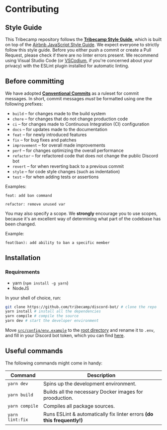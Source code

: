 # Contributing

## Style Guide

This Tribecamp repository follows the **[Tribecamp Style Guide](https://github.com/tribecamp/eslint)**, which is built on top of the [Airbnb JavaScript Style Guide](https://github.com/airbnb/javascript).
We expect everyone to strictly follow this style guide.
Before you either push a commit or create a Pull Request, please check if there are no linter errors present. We recommend using Visual Studio Code (or [VSCodium](https://vscodium.com), if you're concerned about your privacy) with the ESLint plugin installed for automatic linting.

## Before committing

We have adopted **[Conventional Commits](https://www.conventionalcommits.org)** as a ruleset for commit messages. In short, commit messages *must* be formatted using one the following prefixes:

- `build` – for changes made to the build system
- `chore` – for changes that do not change production code
- `ci` – for changes made to Continuous Integration (CI) configuration
- `docs` – for updates made to the documentation
- `feat` – for newly introduced features
- `fix` – for bug fixes and patches
- `improvement` – for overall made improvements
- `perf` – for changes optimizing the overall performance
- `refactor` – for refactored code that does not change the public Discord bot
- `revert` – for when reverting back to a previous commit
- `style` – for code style changes (such as indentation)
- `test` – for when adding tests or assertions

Examples:

`feat: add ban command`

`refactor: remove unused var`

You may also specify a scope. We **strongly** encourage you to use scopes, because it's an excellent way of determining what part of the codebase has been changed.

Example:

`feat(ban): add ability to ban a specific member`

## Installation

### Requirements

- yarn (`npm install -g yarn`)
- NodeJS

In your shell of choice, run:

```bash
git clone https://github.com/tribecamp/discord-bot/ # clone the repo
yarn install # install all the dependencies
yarn compile # compile the source
yarn dev # start the developer environment
```

Move [`src/config/env.example`](./src/config/env.example) to the [root directory](./) and rename it to `.env`, and fill in your Discord bot token, which you can find [here](https://discord.com/developers/applications).

## Useful commands

The following commands might come in handy:

| Command                    | Description                                                                     |
|----------------------------|---------------------------------------------------------------------------------|
| `yarn dev`                 | Spins up the development environment.                                           |
| `yarn build`               | Builds all the necessary Docker images for prooduction.                         |
| `yarn compile`             | Compiles all package sources.                                                   |
| `yarn lint:fix`            | Runs ESLint & automatically fix linter errors **(do this frequently!)**         |
